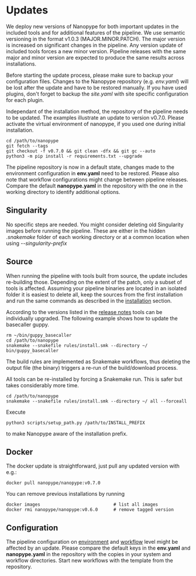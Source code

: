 # Updates

We deploy new versions of Nanopype for both important updates in the included tools and for additional features of the pipeline. We use semantic versioning in the format v1.0.3 (MAJOR.MINOR.PATCH). The major version is increased on significant changes in the pipeline. Any version update of included tools forces a new minor version. Pipeline releases with the same major and minor version are expected to produce the same results across installations.

Before starting the update process, please make sure to backup your configuration files. Changes to the Nanopype repository (e.g. *env.yaml*) will be lost after the update and have to be restored manually.
If you have used plugins, don't forget to backup the *site.yaml* with site specific configuration for each plugin.

Independant of the installation method, the repository of the pipeline needs to be updated. The examples illustrate an update to version v0.7.0. Please activate the virtual environment of nanopype, if you used one during initial installation.

```
cd /path/to/nanopype
git fetch --tags
git checkout -f v0.7.0 && git clean -dfx && git gc --auto
python3 -m pip install -r requirements.txt --upgrade
```

The pipeline repository is now in a default state, changes made to the environment configuration in **env.yaml** need to be restored. Please also note that workflow configurations might change between pipeline releases. Compare the default **nanopype.yaml** in the repository with the one in the working directory to identify additional options.


## Singularity

No specific steps are needed. You might consider deleting old Singularity images before running the pipeline. These are either in the hidden *.snakemake* folder of each working directory or at a common location when using *--singularity-prefix*


## Source

When running the pipeline with tools built from source, the update includes re-building those. Depending on the extent of the patch, only a subset of tools is affected. Assuming your pipeline binaries are located in an isolated folder it is easiest to delete all, keep the sources from the first installation and run the same commands as described in the [installation](installation/src.md) section.

According to the versions listed in the [release notes](release-notes.md) tools can be individually upgraded. The following example shows how to update the basecaller guppy.

```
rm ~/bin/guppy_basecaller
cd /path/to/nanopype
snakemake --snakefile rules/install.smk --directory ~/ bin/guppy_basecaller
```

The build rules are implemented as Snakemake workflows, thus deleting the output file (the binary) triggers a re-run of the build/download process.

All tools can be re-installed by forcing a Snakemake run. This is safer but takes considerably more time.

```
cd /path/to/nanopype
snakemake --snakefile rules/install.smk --directory ~/ all --forceall
```

Execute

```
python3 scripts/setup_path.py /path/to/INSTALL_PREFIX
```

to make Nanopype aware of the installation prefix.


## Docker

The docker update is straightforward, just pull any updated version with e.g.:

```
docker pull nanopype/nanopype:v0.7.0
```

You can remove previous installations by running

```
docker images                            # list all images
docker rmi nanopype/nanopype:v0.6.0      # remove tagged version
```


## Configuration

The pipeline configuration on [environment](installation/configuration.md) and [workflow](usage/general.md) level might be affected by an update. Please compare the default keys in the **env.yaml** and **nanopype.yaml** in the repository with the copies in your system and workflow directories. Start new workflows with the template from the repository.
